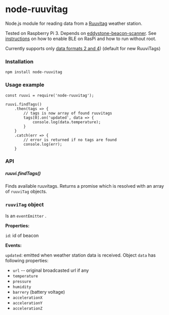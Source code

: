 # node-ruuvitag
Node.js module for reading data from a [Ruuvitag](http://tag.ruuvi.com) 
weather station.

Tested on Raspberry Pi 3. Depends on [eddystone-beacon-scanner](https://github.com/sandeepmistry/node-eddystone-beacon-scanner). See [instructions](https://github.com/sandeepmistry/noble) on
 how to enable BLE on RasPi and how to run without root.

Currently supports only
[data formats 2 and 4](https://github.com/ruuvi/ruuvi-sensor-protocols))
(default for new RuuviTags)

### Installation

```
npm install node-ruuvitag
```


### Usage example
```
const ruuvi = require('node-ruuvitag');

ruuvi.findTags()
    .then(tags => {
        // tags is now array of found ruuvitags
        tags[0].on('updated', data => {
            console.log(data.temperature);
        }
    }
    .catch(err => {
        // error is returned if no tags are found
        console.log(err);
    }
```

### API

##### ruuvi.findTags()

Finds available ruuvitags. Returns a promise which is resolved with an
array of ```ruuviTag``` objects.

### ```ruuviTag``` object

Is an ```eventEmitter``` .

**Properties:**

```id```: id of beacon

**Events:**

```updated```: emitted when weather station data is received.
Object ```data``` has
following properties:

* ```url``` -- original broadcasted url if any
* ```temperature```
* ```pressure```
* ```humidity```
* ```barrery``` (battery voltage)
* ```accelerationX```
* ```accelerationY```
* ```accelerationZ```



